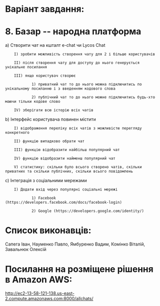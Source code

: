 
# Варіант завдання: 
        
# 8. Базар -- народна платформа
        
a) Створити чат на кшталт e-chat чи Lycos Chat

        I) зробити можливість створення чату для 2 і більше користувачів
  
        II) після створення чату для доступу до нього генерується унікальне посилання
  
        III) якщо користувач створює
  
                1) приватний чат то до нього можна підключитись по унікальному посиланню і з введенням кодового слова
    
                2) публічний чат то до нього можне підключитись будь-хто маючи тільки кодове слово
    
        IV) зберігати всю історію всіх чатів
  
b) Інтерфейс користувача повинен містити

        I) відображення переліку всіх чатів з можливістю перегляду конкретного
  
        II) функцію випадково обрати чат
  
        III) функцію відобразити найбільш популярний чат
  
        IV) функцію відобразити найменш популярний чат
  
        V) статистику: скільки було всього створено чатів, скільки приватних та скільки публічних, скільки всього повідомлень
  
c) Інтеграція з соціальними мережами

        I) Додати вхід через популярні соціальні мережі
  
                1) Facebook (https://developers.facebook.com/docs/facebook-login)
    
                2) Google (https://developers.google.com/identity/)
    
    
#  Список виконавців:

Сапега Іван,
Науменко Павло,
Ямбуренко Вадим,
Комінко Віталій,
Завальнюк Олексій

# Посилання на розміщене рішення в Amazon AWS:
http://ec2-13-58-121-138.us-east-2.compute.amazonaws.com:8000/allchats/
